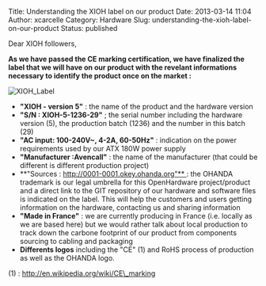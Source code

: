 Title: Understanding the XIOH label on our product
Date: 2013-03-14 11:04
Author: xcarcelle
Category: Hardware
Slug: understanding-the-xioh-label-on-our-product
Status: published

Dear XIOH followers,

**As we have passed the CE marking certification, we have finalized the
label that we will have on our product with the revelant informations
necessary to identify the product once on the market :**

![XIOH\_Label](/public/XIOHv5/.P1070110_m.jpg "XIOH_Label, mar. 2013")

-   **"XIOH - version 5"** : the name of the product and the hardware
    version
-   **"S/N : XIOH-5-1236-29"** ; the serial number including the
    hardware version (5), the production batch (1236) and the number in
    this batch (29)
-   **"AC input: 100-240V\~, 4-2A, 60-50Hz"** : indication on the power
    requirements used by our ATX 180W power supply
-   **"Manufacturer :Avencall"** : the name of the manufacturer (that
    could be different is different production project)
-   **"Sources : http://0001-0001.okey.ohanda.org"** : the OHANDA
    trademark is our legal umbrella for this OpenHardware
    project/product and a direct link to the GIT repository of our
    hardware and software files is indicated on the label. This will
    help the customers and users getting information on the hardware,
    contacting us and sharing information
-   **"Made in France"** : we are currently producing in France (i.e.
    locally as we are based here) but we would rather talk about local
    production to track down the carbone footprint of our product from
    components sourcing to cabling and packaging
-   **Differents logos** including the "CE" (1) and RoHS process of
    production as well as the OHANDA logo.

(1) : http://en.wikipedia.org/wiki/CE\_marking

</p>

